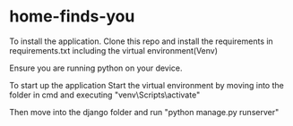# home-finds-you

To install the application.
Clone this repo and install the requirements in requirements.txt including the virtual environment(Venv)

Ensure you are running python on your device.

To start up the application
Start the virtual environment by moving into the folder in cmd and executing "venv\Scripts\activate"

Then move into the django folder and run "python manage.py runserver" 
